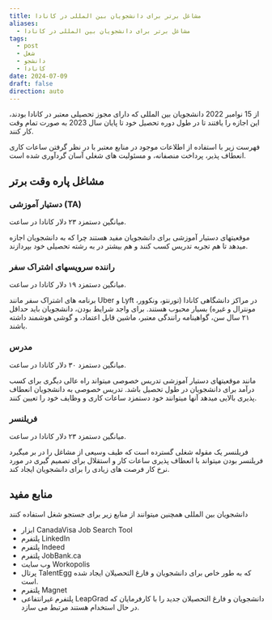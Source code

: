 ```yaml
---
title: مشاغل برتر برای دانشجویان بین المللی در کانادا
aliases:
  - مشاغل برتر برای دانشجویان بین المللی در کانادا
tags:
  - post
  - شغل
  - دانشجو
  - کانادا
date: 2024-07-09
draft: false
direction: auto
---
```


از 15 نوامبر 2022 دانشجویان بین المللی که دارای مجوز تحصیلی معتبر در کانادا بودند، این اجازه را یافتند تا در طول دوره تحصیل خود تا پایان سال 2023 به صورت تمام وقت کار کنند. 

فهرست زیر با استفاده از اطلاعات موجود در منابع معتبر با در نظر گرفتن ساعات کاری انعطاف پذیر، پرداخت منصفانه، و مسئولیت های شغلی آسان گردآوری شده است.

## مشاغل پاره وقت برتر

### دستیار آموزشی (TA)

میانگین دستمزد ۲۳ دلار کانادا در ساعت. 

موقعیتهای دستیار آموزشی برای دانشجویان مفید هستند چرا که به دانشجویان اجازه میدهد تا هم تجربه تدریس کسب کنند و هم بیشتر در به رشته تحصیلی خود بپردازند.

### راننده سرویسهای اشتراک سفر

میانگین دستمزد ۱۹ دلار کانادا در ساعت. 

برنامه های اشتراک سفر مانند Uber و Lyft در مراکز دانشگاهی کانادا (تورنتو، ونكوور، مونترال و غیره) بسیار محبوب هستند. برای واجد شرایط بودن، دانشجویان باید حداقل ۲۱ سال سن، گواهینامه رانندگی معتبر، ماشین قابل اعتماد، و گوشی هوشمند داشته باشند.

### مدرس

میانگین دستمزد ۳۰ دلار کانادا در ساعت. 

مانند موقعیتهای دستیار آموزشی تدریس خصوصی میتواند راه عالی دیگری برای کسب درآمد برای دانشجویان در طول تحصیل باشد. تدریس خصوصی به دانشجویان انعطاف پذیری بالایی میدهد آنها میتوانند خود دستمزد ساعات کاری و وظایف خود را تعیین کنند.

### فریلنسر

میانگین دستمزد ۲۳ دلار کانادا در ساعت. 

فریلنسر یک مقوله شغلی گسترده است که طیف وسیعی از مشاغل را در بر میگیرد فریلنسر بودن میتواند با انعطاف پذیری ساعات کار و استقلال برای تصمیم گیری در مورد نرخ کار فرصت های زیادی را برای دانشجویان ایجاد کند.

## منابع مفید

دانشجویان بین المللی همچنین میتوانند از منابع زیر برای جستجو شغل استفاده کنند

- ابزار CanadaVisa Job Search Tool
- پلتفرم LinkedIn 
- پلتفرم Indeed
- پلتفرم JobBank.ca
- وب سایت Workopolis
- پرتال TalentEgg که به طور خاص برای دانشجویان و فارغ التحصیلان ایجاد شده است.
- پلتفرم Magnet
- پلتفرم غيرانتفاعی LeapGrad دانشجویان و فارغ التحصيلان جدید را با کارفرمایان که در حال استخدام هستند مرتبط می سازد.


